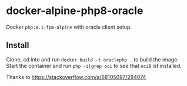 # docker-alpine-php8-oracle
Docker `php:8.1-fpm-alpine` with oracle client setup.

## Install
Clone, cd into and run `docker build -t oraclephp .` to build the image.
Start the container and run `php -i|grep oci` to see that `oci8` ist installed.

Thanks to https://stackoverflow.com/a/68105097/294074
